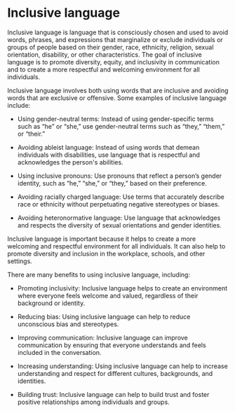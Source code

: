 # Inclusive language

Inclusive language is language that is consciously chosen and used to avoid words, phrases, and expressions that marginalize or exclude individuals or groups of people based on their gender, race, ethnicity, religion, sexual orientation, disability, or other characteristics. The goal of inclusive language is to promote diversity, equity, and inclusivity in communication and to create a more respectful and welcoming environment for all individuals.

Inclusive language involves both using words that are inclusive and avoiding words that are exclusive or offensive. Some examples of inclusive language include:

* Using gender-neutral terms: Instead of using gender-specific terms such as “he” or “she,” use gender-neutral terms such as “they,” “them,” or “their.”

* Avoiding ableist language: Instead of using words that demean individuals with disabilities, use language that is respectful and acknowledges the person's abilities.

* Using inclusive pronouns: Use pronouns that reflect a person’s gender identity, such as “he,” “she,” or “they,” based on their preference.

* Avoiding racially charged language: Use terms that accurately describe race or ethnicity without perpetuating negative stereotypes or biases.

* Avoiding heteronormative language: Use language that acknowledges and respects the diversity of sexual orientations and gender identities.

Inclusive language is important because it helps to create a more welcoming and respectful environment for all individuals. It can also help to promote diversity and inclusion in the workplace, schools, and other settings.

There are many benefits to using inclusive language, including:

* Promoting inclusivity: Inclusive language helps to create an environment where everyone feels welcome and valued, regardless of their background or identity.

* Reducing bias: Using inclusive language can help to reduce unconscious bias and stereotypes.

* Improving communication: Inclusive language can improve communication by ensuring that everyone understands and feels included in the conversation.

* Increasing understanding: Using inclusive language can help to increase understanding and respect for different cultures, backgrounds, and identities.

* Building trust: Inclusive language can help to build trust and foster positive relationships among individuals and groups.
